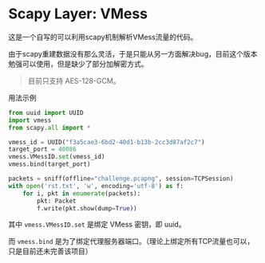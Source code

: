 # Scapy Layer: VMess

这是一个自写的可以利用scapy机制解析VMess流量的代码。

由于scapy重建数据没有那么灵活，于是只能从另一方面解决bug，目前这个版本勉强可以使用，但是缺少了部分加解密方式。

> 目前只支持 AES-128-GCM。

用法示例

```python
from uuid import UUID
import vmess
from scapy.all import *

vmess_id = UUID("f3a5cae3-6bd2-40d1-b13b-2cc3d87af2c7")
target_port = 40086
vmess.VMessID.set(vmess_id)
vmess.bind(target_port)

packets = sniff(offline="challenge.pcapng", session=TCPSession)
with open('rst.txt', 'w', encoding='utf-8') as f:
    for i, pkt in enumerate(packets):
        pkt: Packet
        f.write(pkt.show(dump=True))
```

其中 `vmess.VMessID.set` 是绑定 VMess 密钥，即 uuid。

而 `vmess.bind` 是为了绑定代理服务器端口。（理论上绑定所有TCP流量也可以，只是目前还未完善该项目）

